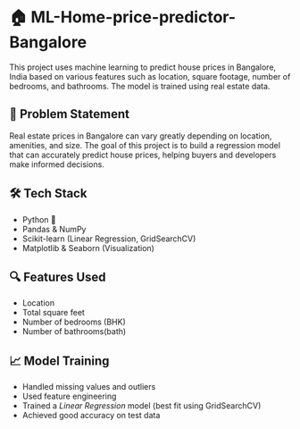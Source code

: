 # 🏠  ML-Home-price-predictor-Bangalore

This project uses machine learning to predict house prices in Bangalore, India based on various features such as location, square footage, number of bedrooms, and bathrooms. The model is trained using real estate data.

## 📌 Problem Statement

Real estate prices in Bangalore can vary greatly depending on location, amenities, and size. The goal of this project is to build a regression model that can accurately predict house prices, helping buyers and developers make informed decisions.

## 🛠 Tech Stack

- Python 🐍
- Pandas & NumPy
- Scikit-learn (Linear Regression, GridSearchCV)
- Matplotlib & Seaborn (Visualization)
  

## 🔍 Features Used

- Location
- Total square feet
- Number of bedrooms (BHK)
- Number of bathrooms(bath)

## 📈 Model Training

- Handled missing values and outliers
- Used feature engineering
- Trained a *Linear Regression* model (best fit using GridSearchCV)
- Achieved good accuracy on test data
